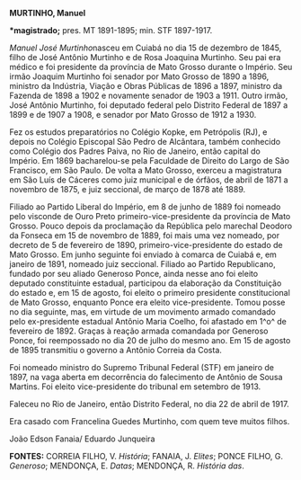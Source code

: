**MURTINHO, Manuel**

**\***magistrado**;** pres. MT 1891-1895; min. STF 1897-1917.

*Manuel José Murtinho*nasceu em Cuiabá no dia 15 de dezembro de 1845,
filho de José Antônio Murtinho e de Rosa Joaquina Murtinho. Seu pai era
médico e foi presidente da província de Mato Grosso durante o Império.
Seu irmão Joaquim Murtinho foi senador por Mato Grosso de 1890 a 1896,
ministro da Indústria, Viação e Obras Públicas de 1896 a 1897, ministro
da Fazenda de 1898 a 1902 e novamente senador de 1903 a 1911. Outro
irmão, José Antônio Murtinho, foi deputado federal pelo Distrito Federal
de 1897 a 1899 e de 1907 a 1908, e senador por Mato Grosso de 1912 a
1930.

Fez os estudos preparatórios no Colégio Kopke, em Petrópolis (RJ), e
depois no Colégio Episcopal São Pedro de Alcântara, também conhecido
como Colégio dos Padres Paiva, no Rio de Janeiro, então capital do
Império. Em 1869 bacharelou-se pela Faculdade de Direito do Largo de São
Francisco, em São Paulo. De volta a Mato Grosso, exerceu a magistratura
em São Luís de Cáceres como juiz municipal e de órfãos, de abril de 1871
a novembro de 1875, e juiz seccional, de março de 1878 até 1889.

Filiado ao Partido Liberal do Império, em 8 de junho de 1889 foi nomeado
pelo visconde de Ouro Preto primeiro-vice-presidente da província de
Mato Grosso. Pouco depois da proclamação da República pelo marechal
Deodoro da Fonseca em 15 de novembro de 1889, foi mais uma vez nomeado,
por decreto de 5 de fevereiro de 1890, primeiro-vice-presidente do
estado de Mato Grosso. Em junho seguinte foi enviado à comarca de Cuiabá
e, em janeiro de 1891, nomeado juiz seccional. Filiado ao Partido
Republicano, fundado por seu aliado Generoso Ponce, ainda nesse ano foi
eleito deputado constituinte estadual, participou da elaboração da
Constituição do estado e, em 15 de agosto, foi eleito o primeiro
presidente constitucional de Mato Grosso, enquanto Ponce era eleito
vice-presidente. Tomou posse no dia seguinte, mas, em virtude de um
movimento armado comandado pelo ex-presidente estadual Antônio Maria
Coelho, foi afastado em 1^o^ de fevereiro de 1892. Graças à reação
armada comandada por Generoso Ponce, foi reempossado no dia 20 de julho
do mesmo ano. Em 15 de agosto de 1895 transmitiu o governo a Antônio
Correia da Costa.

Foi nomeado ministro do Supremo Tribunal Federal (STF) em janeiro de
1897, na vaga aberta em decorrência do falecimento de Antônio de Sousa
Martins. Foi eleito vice-presidente do tribunal em setembro de 1913.

Faleceu no Rio de Janeiro, então Distrito Federal, no dia 22 de abril de
1917.

Era casado com Francelina Guedes Murtinho, com quem teve muitos filhos.

João Edson Fanaia/ Eduardo Junqueira

**FONTES:** CORREIA FILHO, V. *História*; FANAIA, J. *Elites*; PONCE
FILHO, G. *Generoso*; MENDONÇA, E. *Datas*; MENDONÇA, R. *História das*.
